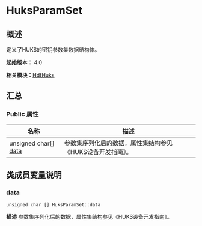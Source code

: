# HuksParamSet


## 概述

定义了HUKS的密钥参数集数据结构体。

**起始版本：** 4.0

**相关模块：**[HdfHuks](_hdf_huks.md)


## 汇总


### Public 属性

| 名称 | 描述 | 
| -------- | -------- |
| unsigned char[] [data](#data) | 参数集序列化后的数据，属性集结构参见《HUKS设备开发指南》。  | 


## 类成员变量说明


### data

```
unsigned char [] HuksParamSet::data
```
**描述**
参数集序列化后的数据，属性集结构参见《HUKS设备开发指南》。

